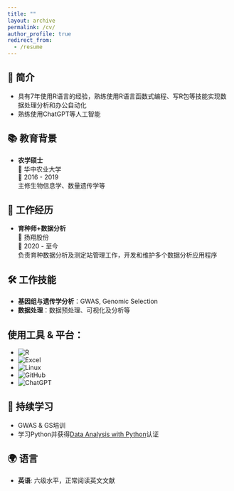 ```yaml
---
title: ""
layout: archive
permalink: /cv/
author_profile: true
redirect_from:
  - /resume
---
```


## 👤️ 简介

- 具有7年使用R语言的经验，熟练使用R语言函数式编程、写R包等技能实现数据处理分析和办公自动化
- 熟练使用ChatGPT等人工智能

## 📚 教育背景

- **农学硕士**  
  🏫 华中农业大学  
  📅 2016 - 2019  
  主修生物信息学、数量遗传学等

## 🏢 工作经历

- **育种师+数据分析**  
  🚜 扬翔股份  
  📅 2020 - 至今  
  负责育种数据分析及测定站管理工作，开发和维护多个数据分析应用程序

## 🛠 工作技能

- **基因组与遗传学分析**：GWAS, Genomic Selection
- **数据处理**：数据预处理、可视化及分析等

## 使用工具 & 平台：
- ![R](https://img.shields.io/badge/-R-blue?&logo=R&logoColor=white&labelColor=5c5c5c&color=1182c3) 
- ![Excel](https://img.shields.io/badge/-Excel-blue?logo=microsoftexcel&logoColor=white&labelColor=5c5c5c&color=1182c3)
- ![Linux](https://img.shields.io/badge/-Linux-blue?logo=Linux&logoColor=white&labelColor=5c5c5c&color=1182c3)
- ![GitHub](https://img.shields.io/badge/-GitHub-blue?logo=GitHub&logoColor=white&labelColor=5c5c5c&color=1182c3)
- ![ChatGPT](https://img.shields.io/badge/-ChatGPT-blue?logo=openai&logoColor=white&labelColor=5c5c5c&color=1182c3)


## 🌱 持续学习

- GWAS & GS培训
- 学习Python并获得[Data Analysis with Python](https://www.freecodecamp.org/certification/guomeng/data-analysis-with-python-v7)认证

## 🌍 语言

- **英语**: 六级水平，正常阅读英文文献

